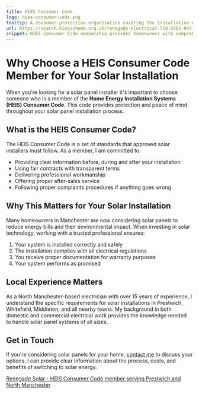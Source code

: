```yaml
---
title: HIES Consumer Code
logo: hies-consumer-code.png
tooltip: A consumer protection organisation covering the installation of home energy products
url: https://search.hiesscheme.org.uk/renegade-electrical-ltd-R302-047
snippet: HIES Consumer Code membership provides homeowners with comprehensive consumer protection throughout the solar panel installation process.
---
```


# Why Choose a HEIS Consumer Code Member for Your Solar Installation

When you're looking for a solar panel installer it's important to choose someone who is a member of the **Home Energy Installation Systems (HEIS) Consumer Code**. This code provides protection and peace of mind throughout your solar panel installation process.

## What is the HEIS Consumer Code?

The HEIS Consumer Code is a set of standards that approved solar installers must follow. As a member, I am committed to:

- Providing clear information before, during and after your installation
- Using fair contracts with transparent terms
- Delivering professional workmanship
- Offering proper after-sales service
- Following proper complaints procedures if anything goes wrong

## Why This Matters for Your Solar Installation

Many homeowners in Manchester are now considering solar panels to reduce energy bills and their environmental impact. When investing in solar technology, working with a trusted professional ensures:

1. Your system is installed correctly and safely
2. The installation complies with all electrical regulations
3. You receive proper documentation for warranty purposes
4. Your system performs as promised

## Local Experience Matters

As a North Manchester-based electrician with over 15 years of experience, I understand the specific requirements for solar installations in Prestwich, Whitefield, Middleton, and all nearby towns. My background in both domestic and commercial electrical work provides the knowledge needed to handle solar panel systems of all sizes.

## Get in Touch

If you're considering solar panels for your home, [contact me](/contact/) to discuss your options. I can provide clear information about the process, costs, and benefits of switching to solar energy.

[Renegade Solar - HEIS Consumer Code member serving Prestwich and North Manchester](https://search.hiesscheme.org.uk/renegade-electrical-ltd-R302-047)
